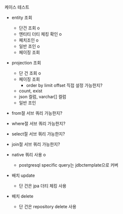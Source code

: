 
케이스 테스트

- entity 조회
	- 단건 조회 o
	- 엔티티 더티 체킹 확인 o
	- 페치조인 o 
	- 일반 조인 o
	- 페이징 조회 


- projection 조회
	- 단 건 조회 o
	- 페이징 조회
		- order by limit offset 직접 설정 가능한지?
	- count, exist
	- json 컬럼, varchar[] 컬럼
	- 일반 조인

- from절 서브 쿼리 가능한지?
- where절 서브 쿼리 가능한지?
- select절 서브 쿼리 가능한지?
- join절 서브 쿼리 가능한지?


- native 쿼리 사용 o
	- postgresql specific query는 jdbctemplate으로 커버

- 배치 update 
	- 단 건은 jpa 더티 체킹 사용
- 배치 delete
	- 단 건은 repository delete 사용